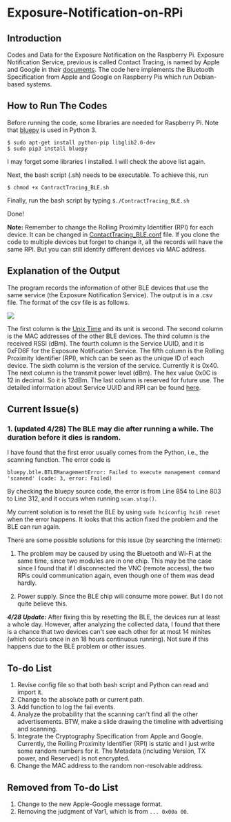# Exposure-Notification-on-RPi

## Introduction

Codes and Data for the Exposure Notification on the Raspberry Pi. Exposure Notification Service, previous is called Contact Tracing, is named by Apple and Google in their [documents](https://www.apple.com/covid19/contacttracing/). The code here implements the Bluetooth Specification from Apple and Google on Raspberry Pis which run Debian-based systems. 

## How to Run The Codes

Before running the code, some libraries are needed for Raspberry Pi. Note that [bluepy](https://github.com/IanHarvey/bluepy) is used in Python 3. 
<!--$ sudo apt install pi-bluetooth-->
```
$ sudo apt-get install python-pip libglib2.0-dev
$ sudo pip3 install bluepy
```
I may forget some libraries I installed. I will check the above list again. 

Next, the bash script (.sh) needs to be executable. To achieve this, run
```
$ chmod +x ContractTracing_BLE.sh
```
Finally, run the bash script by typing `$./ContractTracing_BLE.sh`

Done!

**Note:** Remember to change the Rolling Proximity Identifier (RPI) for each device. It can be changed in [ContactTracing_BLE.conf](/ContactTracing_BLE.conf) file. If you clone the code to multiple devices but forget to change it, all the records will have the same RPI. But you can still identify different devices via MAC address. 

## Explanation of the Output

The program records the information of other BLE devices that use the same service (the Exposure Notification Service). The output is in a .csv file. The format of the csv file is as follows. 

<!--<img src="/images/Example_Output_ContactTracing.PNG">-->
<img src="https://github.com/ececli/Exposure-Notification-on-RPi/blob/master/images/Example_Output_ContactTracing.PNG">

The first column is the [Unix Time](https://en.wikipedia.org/wiki/Unix_time) and its unit is second. The second column is the MAC addresses of the other BLE devices. The third column is the received RSSI (dBm). The fourth column is the Service UUID, and it is 0xFD6F for the Exposure Notification Service. The fifth column is the Rolling Proximity Identifier (RPI), which can be seen as the unique ID of each device. The sixth column is the version of the service. Currently it is 0x40. The next column is the transmit power level (dBm). The hex value 0x0C is 12 in decimal. So it is 12dBm. The last column is reserved for future use. The detailed information about Service UUID and RPI can be found [here](https://www.apple.com/covid19/contacttracing/). 



## Current Issue(s)

### 1. (updated 4/28) The BLE may die after running a while. The duration before it dies is random. 

I have found that the first error usually comes from the Python, i.e., the scanning function. The error code is

`bluepy.btle.BTLEManagementError: Failed to execute management command 'scanend' (code: 3, error: Failed)`

By checking the bluepy source code, the error is from Line 854 to Line 803 to Line 312, and it occurs when running `scan.stop()`. 

My current solution is to reset the BLE by using `sudo hciconfig hci0 reset` when the error happens. It looks that this action fixed the problem and the BLE can run again. 

There are some possible solutions for this issue (by searching the Internet):

1. The problem may be caused by using the Bluetooth and Wi-Fi at the same time, since two modules are in one chip. This may be the case since I found that if I disconnected the VNC (remote access), the two RPis could communication again, even though one of them was dead hardly. 

2. Power supply. Since the BLE chip will consume more power. But I do not quite believe this. 

***4/28 Update:*** After fixing this by resetting the BLE, the devices run at least a whole day. However, after analyzing the collected data, I found that there is a chance that two devices can't see each other for at most 14 minites (which occurs once in an 18 hours continuous running). Not sure if this happens due to the BLE problem or other issues. 

## To-do List

1. Revise config file so that both bash script and Python can read and import it.
2. Change to the absolute path or current path. 
3. Add function to log the fail events.
4. Analyze the probability that the scanning can't find all the other advertisements. BTW, make a slide drawing the timeline with advertising and scanning. 
5. Integrate the Cryptography Specification from Apple and Google. Currently, the Rolling Proximity Identifier (RPI) is static and I just write some random numbers for it. The Metadata (including Version, TX power, and Reserved) is not encrypted. 
6. Change the MAC address to the random non-resolvable address.

## Removed from To-do List

1. Change to the new Apple-Google message format. 
2. Removing the judgment of Var1, which is from `... 0x00a 00`. 
